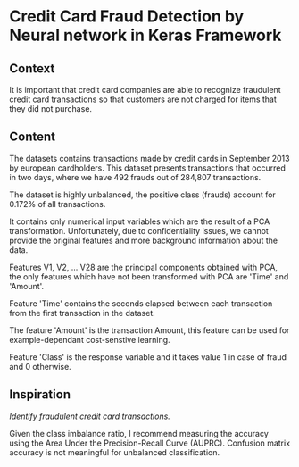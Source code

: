 # Credit Card Fraud Detection by Neural network in Keras Framework

## Context

It is important that credit card companies are able to recognize fraudulent credit card transactions so that customers are not charged for items that they did not purchase.

## Content

The datasets contains transactions made by credit cards in September 2013 by european cardholders. This dataset presents transactions that occurred in two days, where we have 492 frauds out of 284,807 transactions.

The dataset is highly unbalanced, the positive class (frauds) account for 0.172% of all transactions.

It contains only numerical input variables which are the result of a PCA transformation. Unfortunately, due to confidentiality issues, we cannot provide the original features and more background information about the data.

Features V1, V2, ... V28 are the principal components obtained with PCA, the only features which have not been transformed with PCA are 'Time' and 'Amount'.

Feature 'Time' contains the seconds elapsed between each transaction from the first transaction in the dataset.

The feature 'Amount' is the transaction Amount, this feature can be used for example-dependant cost-senstive learning.

Feature 'Class' is the response variable and it takes value 1 in case of fraud and 0 otherwise.

## Inspiration
*Identify fraudulent credit card transactions.*

Given the class imbalance ratio, I recommend measuring the accuracy using the Area Under the Precision-Recall Curve (AUPRC). Confusion matrix accuracy is not meaningful for unbalanced classification.


